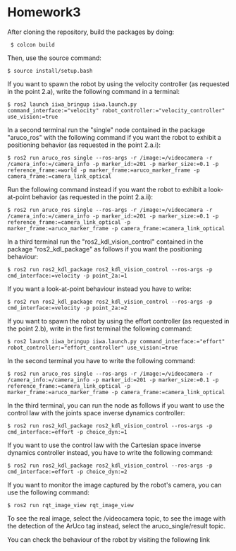 # Homework3

After cloning the repository, build the packages by doing:

     $ colcon build

Then, use the source command:

    $ source install/setup.bash

If you want to spawn the robot by using the velocity controller (as requested in the point 2.a), write the following command in a terminal:

    $ ros2 launch iiwa_bringup iiwa.launch.py command_interface:="velocity" robot_controller:="velocity_controller" use_vision:=true

In a second terminal run the "single" node contained in the package "aruco_ros" with the following command if you want the robot to exhibit a positioning behavior (as requested in the point 2.a.i):

    $ ros2 run aruco_ros single --ros-args -r /image:=/videocamera -r /camera_info:=/camera_info -p marker_id:=201 -p marker_size:=0.1 -p reference_frame:=world -p marker_frame:=aruco_marker_frame -p camera_frame:=camera_link_optical 

Run the following command instead if you want the robot to exhibit a look-at-point behavior (as requested in the point 2.a.ii):

    $ ros2 run aruco_ros single --ros-args -r /image:=/videocamera -r /camera_info:=/camera_info -p marker_id:=201 -p marker_size:=0.1 -p reference_frame:=camera_link_optical -p marker_frame:=aruco_marker_frame -p camera_frame:=camera_link_optical 


In a third terminal run the "ros2_kdl_vision_control" contained in the package "ros2_kdl_package" as follows if you want the positioning behaviour:

    $ ros2 run ros2_kdl_package ros2_kdl_vision_control --ros-args -p cmd_interface:=velocity -p point_2a:=1

If you want a look-at-point behaviour instead you have to write:

    $ ros2 run ros2_kdl_package ros2_kdl_vision_control --ros-args -p cmd_interface:=velocity -p point_2a:=2


If you want to spawn the robot by using the effort controller (as requested in the point 2.b), write in the first terminal the following command:

    $ ros2 launch iiwa_bringup iiwa.launch.py command_interface:="effort" robot_controller:="effort_controller" use_vision:=true

In the second terminal you have to write the following command:

    $ ros2 run aruco_ros single --ros-args -r /image:=/videocamera -r /camera_info:=/camera_info -p marker_id:=201 -p marker_size:=0.1 -p reference_frame:=camera_link_optical -p marker_frame:=aruco_marker_frame -p camera_frame:=camera_link_optical 


In the third terminal, you can run the node as follows if you want to use the control law with the joints space inverse dynamics controller:

    $ ros2 run ros2_kdl_package ros2_kdl_vision_control --ros-args -p cmd_interface:=effort -p choice_dyn:=1

If you want to use the control law with the Cartesian space inverse dynamics controller instead, you have to write the following command:

    $ ros2 run ros2_kdl_package ros2_kdl_vision_control --ros-args -p cmd_interface:=effort -p choice_dyn:=2


If you want to monitor the image captured by the robot's camera, you can use the following command:

    $ ros2 run rqt_image_view rqt_image_view

To see the real image, select the /videocamera topic, to see the image with the detection of the ArUco tag instead, select the aruco_single/result topic.

You can check the behaviour of the robot by visiting the following link 
     
